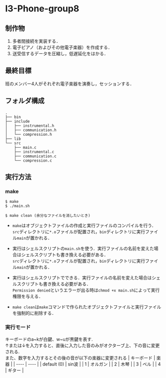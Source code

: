 # I3-Phone-group8

## 制作物
1. 多者間接続を実装する．
2. 電子ピアノ（およびその他電子楽器）を作成する．
3. 送受信するデータを圧縮し，低遅延化をはかる．

## 最終目標
班のメンバー4人がそれぞれ電子楽器を演奏し，セッションする．

## フォルダ構成
```
.
├── bin 
├── include 
│   ├── instrumental.h 
│   ├── communication.h 
│   └── compression.h 
├── lib 
└── src 
    ├── main.c 
    ├── instrumental.c
    ├── communication.c
    └── compression.c
```

## 実行方法
### make
```
$ make 
$ ./main.sh

$ make clean (余分なファイルを消したいとき)
```
- `make`はオブジェクトファイルの作成と実行ファイルのコンパイルを行う．
<br>  `src`ディレクトリに`*.o`ファイルが配置され，`bin`ディレクトリに実行ファイル`main`が置かれる．

- 実行はシェルスクリプトの`main.sh`を使う．実行ファイルの名前を変えた場合はシェルスクリプトも書き換える必要がある．
<br> `src`ディレクトリに`*.o`ファイルが配置され，`bin`ディレクトリに実行ファイル`main`が置かれる．

- 実行はシェルスクリプトでできる．実行ファイルの名前を変えた場合はシェルスクリプトも書き換える必要がある．
<br>  `Permission denied`というエラーが出る時は`chmod +x main.sh`によって実行権限を与える．

- `make clean`は`make`コマンドで作られたオブジェクトファイルと実行ファイルを強制的に削除する．

### 実行モード
キーボードのa~kが白鍵、w~uが黒鍵を表す.  
↑または↓を入力すると、直後に入力した音のみがオクターブ上、下の音に変更される.  
また、数字を入力するとその後の音が以下の楽器に変更される
|  キーボード  |  楽器  |
| ---- | ---- |
|  default (0) |  sin波  |
|  1  |  オルガン  |
|  2  |  木琴  |
|  3  |  ベル  |
|  4  |  ギター  |

